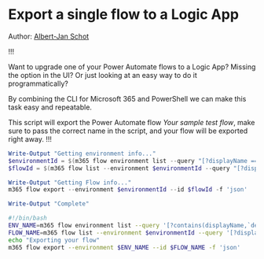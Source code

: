 # Export a single flow to a Logic App

Author: [Albert-Jan Schot](https://www.cloudappie.nl/cli-m365-exportflow/)

!!!

Want to upgrade one of your Power Automate flows to a Logic App? Missing the option in the UI? Or just looking at an easy way to do it programmatically?

By combining the CLI for Microsoft 365 and PowerShell we can make this task easy and repeatable.

This script will export the Power Automate flow *Your sample test flow*, make sure to pass the correct name in the script, and your flow will be exported right away.
!!!

```powershell tab="PowerShell"
Write-Output "Getting environment info..."
$environmentId = $(m365 flow environment list --query "[?displayName == '(default)']" -o json | ConvertFrom-Json).Name
$flowId = $(m365 flow list --environment $environmentId --query "[?displayName == 'Your sample test flow']" -o json | ConvertFrom-Json)[0].Name

Write-Output "Getting Flow info..."
m365 flow export --environment $environmentId --id $flowId -f 'json'

Write-Output "Complete"
```

```bash tab="Bash"
#!/bin/bash
ENV_NAME=m365 flow environment list --query '[?contains(displayName,`default`)] .name'
FLOW_NAME=m365 flow list --environment $environmentId --query '[?displayName == `Your sample test flow`] .name'
echo "Exporting your flow"
m365 flow export --environment $ENV_NAME --id $FLOW_NAME -f 'json'
```
